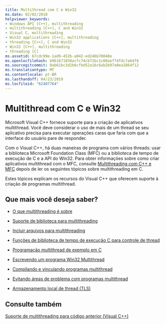 ```yaml
---
title: Multithread com C e Win32
ms.date: 02/02/2018
helpviewer_keywords:
- Windows API [C++], multithreading
- multithreading [C++], C and Win32
- Visual C, multithreading
- Win32 applications [C++], multithreading
- threading [C++], C and Win32
- Win32 [C++], multithreading
- threading [C]
ms.assetid: 67cdc99e-1ad9-452b-a042-ed246b70040e
ms.openlocfilehash: b961671850acfc74cb72bc1c08aef74fdc7a64f8
ms.sourcegitcommit: 0ab61bc3d2b6cfbd52a16c6ab2b97a8ea1864f12
ms.translationtype: MT
ms.contentlocale: pt-BR
ms.lasthandoff: 04/23/2019
ms.locfileid: "62407764"
---
```

# <a name="multithreading-with-c-and-win32"></a>Multithread com C e Win32

Microsoft Visual C++ fornece suporte para a criação de aplicativos multithread. Você deve considerar o uso de mais de um thread se seu aplicativo precisa para executar operações caras que faria com que a interface do usuário pare de responder.

Com o Visual C++, há duas maneiras de programa com vários threads: usar a biblioteca Microsoft Foundation Class (MFC) ou a biblioteca de tempo de execução de C e a API do Win32. Para obter informações sobre como criar aplicativos multithread com o MFC, consulte [Multithreading com C++ e MFC](multithreading-with-cpp-and-mfc.md) depois de ler os seguintes tópicos sobre multithreading em C.

Estes tópicos explicam os recursos do Visual C++ que oferecem suporte à criação de programas multithread.

## <a name="what-do-you-want-to-know-more-about"></a>Que mais você deseja saber?

- [O que multithreading é sobre](multithread-programs.md)

- [Suporte de biblioteca para multithreading](library-support-for-multithreading.md)

- [Incluir arquivos para multithreading](include-files-for-multithreading.md)

- [Funções de biblioteca de tempo de execução C para controle de thread](c-run-time-library-functions-for-thread-control.md)

- [Programação multithread de exemplo em C](sample-multithread-c-program.md)

- [Escrevendo um programa Win32 Multithread](writing-a-multithreaded-win32-program.md)

- [Compilando e vinculando programas multithread](compiling-and-linking-multithread-programs.md)

- [Evitando áreas de problema com programas multithread](avoiding-problem-areas-with-multithread-programs.md)

- [Armazenamento local de thread (TLS)](thread-local-storage-tls.md)

## <a name="see-also"></a>Consulte também

[Suporte de multithreading para código anterior (Visual C++)](multithreading-support-for-older-code-visual-cpp.md)
